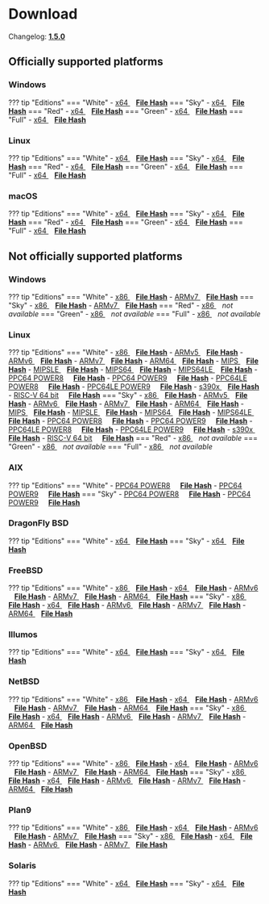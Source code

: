 # Download

Changelog: [**1.5.0**](../Changelog.md#150-_-april-04-2021)

## Officially supported platforms

### Windows

??? tip "Editions"
    === "White"
        - <a href="/dl/1.5.0/white/windows/dixer_amd64.exe" target="_blank">x64 </a> &nbsp;&nbsp; **<a href="/dl/1.5.0/white/windows/dixer_amd64_checksum.txt" target="_blank">File Hash</a>**
    === "Sky"
        - <a href="/dl/1.5.0/sky/windows/dixer_amd64.exe" target="_blank">x64 </a> &nbsp;&nbsp; **<a href="/dl/1.5.0/sky/windows/dixer_amd64_checksum.txt" target="_blank">File Hash</a>**
    === "Red"
        - <a href="/dl/1.5.0/red/windows/dixer_amd64.exe" target="_blank">x64 </a> &nbsp;&nbsp; **<a href="/dl/1.5.0/red/windows/dixer_amd64_checksum.txt" target="_blank">File Hash</a>**
    === "Green"
        - <a href="/dl/1.5.0/green/windows/dixer_amd64.exe" target="_blank">x64 </a> &nbsp;&nbsp; **<a href="/dl/1.5.0/green/windows/dixer_amd64_checksum.txt" target="_blank">File Hash</a>**
    === "Full"
        - <a href="/dl/1.5.0/full/windows/dixer_amd64.exe" target="_blank">x64 </a> &nbsp;&nbsp; **<a href="/dl/1.5.0/full/windows/dixer_amd64_checksum.txt" target="_blank">File Hash</a>**

### Linux

??? tip "Editions"
    === "White"
        - <a href="/dl/1.5.0/white/linux/dixer_amd64" target="_blank">x64 </a> &nbsp;&nbsp; **<a href="/dl/1.5.0/white/linux/dixer_amd64_checksum.txt" target="_blank">File Hash</a>**
    === "Sky"
        - <a href="/dl/1.5.0/sky/linux/dixer_amd64" target="_blank">x64 </a> &nbsp;&nbsp; **<a href="/dl/1.5.0/sky/linux/dixer_amd64_checksum.txt" target="_blank">File Hash</a>**
    === "Red"
        - <a href="/dl/1.5.0/red/linux/dixer_amd64" target="_blank">x64 </a> &nbsp;&nbsp; **<a href="/dl/1.5.0/red/linux/dixer_amd64_checksum.txt" target="_blank">File Hash</a>**
    === "Green"
        - <a href="/dl/1.5.0/green/linux/dixer_amd64" target="_blank">x64 </a> &nbsp;&nbsp; **<a href="/dl/1.5.0/green/linux/dixer_amd64_checksum.txt" target="_blank">File Hash</a>**
    === "Full"
        - <a href="/dl/1.5.0/full/linux/dixer_amd64" target="_blank">x64 </a> &nbsp;&nbsp; **<a href="/dl/1.5.0/full/linux/dixer_amd64_checksum.txt" target="_blank">File Hash</a>**

### macOS

??? tip "Editions"
    === "White"
        - <a href="/dl/1.5.0/white/darwin/dixer_amd64" target="_blank">x64 </a> &nbsp;&nbsp; **<a href="/dl/1.5.0/white/darwin/dixer_amd64_checksum.txt" target="_blank">File Hash</a>**
    === "Sky"
        - <a href="/dl/1.5.0/sky/darwin/dixer_amd64" target="_blank">x64 </a> &nbsp;&nbsp; **<a href="/dl/1.5.0/sky/darwin/dixer_amd64_checksum.txt" target="_blank">File Hash</a>**
    === "Red"
        - <a href="/dl/1.5.0/red/darwin/dixer_amd64" target="_blank">x64 </a> &nbsp;&nbsp; **<a href="/dl/1.5.0/red/darwin/dixer_amd64_checksum.txt" target="_blank">File Hash</a>**
    === "Green"
        - <a href="/dl/1.5.0/green/darwin/dixer_amd64" target="_blank">x64 </a> &nbsp;&nbsp; **<a href="/dl/1.5.0/green/darwin/dixer_amd64_checksum.txt" target="_blank">File Hash</a>**
    === "Full"
        - <a href="/dl/1.5.0/full/darwin/dixer_amd64" target="_blank">x64 </a> &nbsp;&nbsp; **<a href="/dl/1.5.0/full/darwin/dixer_amd64_checksum.txt" target="_blank">File Hash</a>**

## Not officially supported platforms

### Windows

??? tip "Editions"
    === "White"
        - <a href="/dl/1.5.0/white/windows/dixer_386.exe" target="_blank">x86 </a> &nbsp;&nbsp; **<a href="/dl/1.5.0/white/windows/dixer_386_checksum.txt" target="_blank">File Hash</a>**
        - <a href="/dl/1.5.0/white/windows/dixer_armV7.exe" target="_blank">ARMv7 </a> &nbsp;&nbsp; **<a href="/dl/1.5.0/white/windows/dixer_armV7_checksum.txt" target="_blank">File Hash</a>**
    === "Sky"
        - <a href="/dl/1.5.0/sky/windows/dixer_386.exe" target="_blank">x86 </a> &nbsp;&nbsp; **<a href="/dl/1.5.0/sky/windows/dixer_386_checksum.txt" target="_blank">File Hash</a>**
        - <a href="/dl/1.5.0/white/windows/dixer_armV7.exe" target="_blank">ARMv7 </a> &nbsp;&nbsp; **<a href="/dl/1.5.0/sky/windows/dixer_armV7_checksum.txt" target="_blank">File Hash</a>**
    === "Red"
        - <a href="/dl/1.5.0/red/windows/dixer_386.exe" target="_blank">x86 </a> &nbsp;&nbsp; *not available*
    === "Green"
        - <a href="/dl/1.5.0/green/windows/dixer_386.exe" target="_blank">x86 </a> &nbsp;&nbsp; *not available*
    === "Full"
        - <a href="/dl/1.5.0/full/windows/dixer_386.exe" target="_blank">x86 </a> &nbsp;&nbsp; *not available*

### Linux

??? tip "Editions"
    === "White"
        - <a href="/dl/1.5.0/white/linux/dixer_386" target="_blank">x86 </a> &nbsp;&nbsp; **<a href="/dl/1.5.0/white/linux/dixer_386_checksum.txt" target="_blank">File Hash</a>**
        - <a href="/dl/1.5.0/white/linux/dixer_armV5" target="_blank">ARMv5 </a> &nbsp;&nbsp; **<a href="/dl/1.5.0/white/linux/dixer_armV5_checksum.txt" target="_blank">File Hash</a>**
        - <a href="/dl/1.5.0/white/linux/dixer_armV6" target="_blank">ARMv6 </a> &nbsp;&nbsp; **<a href="/dl/1.5.0/white/linux/dixer_armV6_checksum.txt" target="_blank">File Hash</a>**
        - <a href="/dl/1.5.0/white/linux/dixer_armV7" target="_blank">ARMv7 </a> &nbsp;&nbsp; **<a href="/dl/1.5.0/white/linux/dixer_armV7_checksum.txt" target="_blank">File Hash</a>**
        - <a href="/dl/1.5.0/white/linux/dixer_arm64" target="_blank">ARM64 </a> &nbsp;&nbsp; **<a href="/dl/1.5.0/white/linux/dixer_arm64_checksum.txt" target="_blank">File Hash</a>**
        - <a href="/dl/1.5.0/white/linux/dixer_mips" target="_blank">MIPS </a> &nbsp;&nbsp; **<a href="/dl/1.5.0/white/linux/dixer_mips_checksum.txt" target="_blank">File Hash</a>**
        - <a href="/dl/1.5.0/white/linux/dixer_mipsle" target="_blank">MIPSLE </a> &nbsp;&nbsp; **<a href="/dl/1.5.0/white/linux/dixer_mipsle_checksum.txt" target="_blank">File Hash</a>**
        - <a href="/dl/1.5.0/white/linux/dixer_mips64" target="_blank">MIPS64 </a> &nbsp;&nbsp; **<a href="/dl/1.5.0/white/linux/dixer_mips64_checksum.txt" target="_blank">File Hash</a>**
        - <a href="/dl/1.5.0/white/linux/dixer_mips64le" target="_blank">MIPS64LE </a> &nbsp;&nbsp; **<a href="/dl/1.5.0/white/linux/dixer_mips64le_checksum.txt" target="_blank">File Hash</a>**
        - [PPC64 POWER8](/dl/1.5.0/white/linux/dixer_ppc64_power8) &nbsp;&nbsp;&nbsp; **<a href="/dl/1.5.0/white/linux/dixer_ppc64_power8_checksum.txt" target="_blank">File Hash</a>**
        - [PPC64 POWER9](/dl/1.5.0/white/linux/dixer_ppc64_power9) &nbsp;&nbsp;&nbsp; **<a href="/dl/1.5.0/white/linux/dixer_ppc64_power9_checksum.txt" target="_blank">File Hash</a>**
        - [PPC64LE POWER8](/dl/1.5.0/white/linux/dixer_ppc64le_power8) &nbsp;&nbsp;&nbsp; **<a href="/dl/1.5.0/white/linux/dixer_ppc64le_power8_checksum.txt" target="_blank">File Hash</a>**
        - [PPC64LE POWER9](/dl/1.5.0/white/linux/dixer_ppc64le_power9) &nbsp;&nbsp;&nbsp; **<a href="/dl/1.5.0/white/linux/dixer_ppc64le_power9_checksum.txt" target="_blank">File Hash</a>**
        - <a href="/dl/1.5.0/white/linux/dixer_s390x" target="_blank">s390x </a> &nbsp;&nbsp; **<a href="/dl/1.5.0/white/linux/dixer_s390x_checksum.txt" target="_blank">File Hash</a>**
        - [RISC-V 64 bit](/dl/1.5.0/white/linux/dixer_riscv64) &nbsp;&nbsp;&nbsp; **<a href="/dl/1.5.0/white/linux/dixer_riscv64_checksum.txt" target="_blank">File Hash</a>**
    === "Sky"
        - <a href="/dl/1.5.0/sky/linux/dixer_386" target="_blank">x86 </a> &nbsp;&nbsp; **<a href="/dl/1.5.0/sky/linux/dixer_386_checksum.txt" target="_blank">File Hash</a>**
        - <a href="/dl/1.5.0/sky/linux/dixer_armV5" target="_blank">ARMv5 </a> &nbsp;&nbsp; **<a href="/dl/1.5.0/sky/linux/dixer_armV5_checksum.txt" target="_blank">File Hash</a>**
        - <a href="/dl/1.5.0/sky/linux/dixer_armV6" target="_blank">ARMv6 </a> &nbsp;&nbsp; **<a href="/dl/1.5.0/sky/linux/dixer_armV6_checksum.txt" target="_blank">File Hash</a>**
        - <a href="/dl/1.5.0/sky/linux/dixer_armV7" target="_blank">ARMv7 </a> &nbsp;&nbsp; **<a href="/dl/1.5.0/sky/linux/dixer_armV7_checksum.txt" target="_blank">File Hash</a>**
        - <a href="/dl/1.5.0/sky/linux/dixer_arm64" target="_blank">ARM64 </a> &nbsp;&nbsp; **<a href="/dl/1.5.0/sky/linux/dixer_arm64_checksum.txt" target="_blank">File Hash</a>**
        - <a href="/dl/1.5.0/sky/linux/dixer_mips" target="_blank">MIPS </a> &nbsp;&nbsp; **<a href="/dl/1.5.0/sky/linux/dixer_mips_checksum.txt" target="_blank">File Hash</a>**
        - <a href="/dl/1.5.0/sky/linux/dixer_mipsle" target="_blank">MIPSLE </a> &nbsp;&nbsp; **<a href="/dl/1.5.0/sky/linux/dixer_mipsle_checksum.txt" target="_blank">File Hash</a>**
        - <a href="/dl/1.5.0/sky/linux/dixer_mips64" target="_blank">MIPS64 </a> &nbsp;&nbsp; **<a href="/dl/1.5.0/sky/linux/dixer_mips64_checksum.txt" target="_blank">File Hash</a>**
        - <a href="/dl/1.5.0/sky/linux/dixer_mips64le" target="_blank">MIPS64LE </a> &nbsp;&nbsp; **<a href="/dl/1.5.0/sky/linux/dixer_mips64le_checksum.txt" target="_blank">File Hash</a>**
        - [PPC64 POWER8](/dl/1.5.0/sky/linux/dixer_ppc64_power8) &nbsp;&nbsp;&nbsp; **<a href="/dl/1.5.0/sky/linux/dixer_ppc64_power8_checksum.txt" target="_blank">File Hash</a>**
        - [PPC64 POWER9](/dl/1.5.0/sky/linux/dixer_ppc64_power9) &nbsp;&nbsp;&nbsp; **<a href="/dl/1.5.0/sky/linux/dixer_ppc64_power9_checksum.txt" target="_blank">File Hash</a>**
        - [PPC64LE POWER8](/dl/1.5.0/sky/linux/dixer_ppc64le_power8) &nbsp;&nbsp;&nbsp; **<a href="/dl/1.5.0/sky/linux/dixer_ppc64le_power8_checksum.txt" target="_blank">File Hash</a>**
        - [PPC64LE POWER9](/dl/1.5.0/sky/linux/dixer_ppc64le_power9) &nbsp;&nbsp;&nbsp; **<a href="/dl/1.5.0/sky/linux/dixer_ppc64le_power9_checksum.txt" target="_blank">File Hash</a>**
        - <a href="/dl/1.5.0/sky/linux/dixer_s390x" target="_blank">s390x </a> &nbsp;&nbsp; **<a href="/dl/1.5.0/sky/linux/dixer_s390x_checksum.txt" target="_blank">File Hash</a>**
        - [RISC-V 64 bit](/dl/1.5.0/sky/linux/dixer_riscv64) &nbsp;&nbsp;&nbsp; **<a href="/dl/1.5.0/sky/linux/dixer_riscv64_checksum.txt" target="_blank">File Hash</a>**
    === "Red"
        - <a href="/dl/1.5.0/red/linux/dixer_386" target="_blank">x86 </a> &nbsp;&nbsp; *not available*
    === "Green"
        - <a href="/dl/1.5.0/green/linux/dixer_386" target="_blank">x86 </a> &nbsp;&nbsp; *not available*
    === "Full"
        - <a href="/dl/1.5.0/full/linux/dixer_386" target="_blank">x86 </a> &nbsp;&nbsp; *not available*

### AIX

??? tip "Editions"
    === "White"
        - [PPC64 POWER8](/dl/1.5.0/white/aix/dixer_ppc64_power8) &nbsp;&nbsp;&nbsp; **<a href="/dl/1.5.0/white/aix/dixer_ppc64_power8_checksum.txt" target="_blank">File Hash</a>**
        - [PPC64 POWER9](/dl/1.5.0/white/aix/dixer_ppc64_power9) &nbsp;&nbsp;&nbsp; **<a href="/dl/1.5.0/white/aix/dixer_ppc64_power9_checksum.txt" target="_blank">File Hash</a>**
    === "Sky"
        - [PPC64 POWER8](/dl/1.5.0/sky/aix/dixer_ppc64_power8) &nbsp;&nbsp;&nbsp; **<a href="/dl/1.5.0/sky/aix/dixer_ppc64_power8_checksum.txt" target="_blank">File Hash</a>**
        - [PPC64 POWER9](/dl/1.5.0/sky/aix/dixer_ppc64_power9) &nbsp;&nbsp;&nbsp; **<a href="/dl/1.5.0/sky/aix/dixer_ppc64_power9_checksum.txt" target="_blank">File Hash</a>**

### DragonFly BSD

??? tip "Editions"
    === "White"
        - <a href="/dl/1.5.0/white/dragonfly/dixer_amd64" target="_blank">x64 </a> &nbsp;&nbsp; **<a href="/dl/1.5.0/white/dragonfly/dixer_amd64_checksum.txt" target="_blank">File Hash</a>**
    === "Sky"
        - <a href="/dl/1.5.0/sky/dragonfly/dixer_amd64" target="_blank">x64 </a> &nbsp;&nbsp; **<a href="/dl/1.5.0/sky/dragonfly/dixer_amd64_checksum.txt" target="_blank">File Hash</a>**

### FreeBSD

??? tip "Editions"
    === "White"
        - <a href="/dl/1.5.0/white/freebsd/dixer_386" target="_blank">x86 </a> &nbsp;&nbsp; **<a href="/dl/1.5.0/white/freebsd/dixer_386_checksum.txt" target="_blank">File Hash</a>**
        - <a href="/dl/1.5.0/white/freebsd/dixer_amd64" target="_blank">x64 </a> &nbsp;&nbsp; **<a href="/dl/1.5.0/white/freebsd/dixer_amd64_checksum.txt" target="_blank">File Hash</a>**
        - <a href="/dl/1.5.0/white/freebsd/dixer_armV6" target="_blank">ARMv6 </a> &nbsp;&nbsp; **<a href="/dl/1.5.0/white/freebsd/dixer_armV6_checksum.txt" target="_blank">File Hash</a>**
        - <a href="/dl/1.5.0/white/freebsd/dixer_armV7" target="_blank">ARMv7 </a> &nbsp;&nbsp; **<a href="/dl/1.5.0/white/freebsd/dixer_armV7_checksum.txt" target="_blank">File Hash</a>**
        - <a href="/dl/1.5.0/white/freebsd/dixer_arm64" target="_blank">ARM64 </a> &nbsp;&nbsp; **<a href="/dl/1.5.0/white/freebsd/dixer_arm64_checksum.txt" target="_blank">File Hash</a>**
    === "Sky"
        - <a href="/dl/1.5.0/sky/freebsd/dixer_386" target="_blank">x86 </a> &nbsp;&nbsp; **<a href="/dl/1.5.0/sky/freebsd/dixer_386_checksum.txt" target="_blank">File Hash</a>**
        - <a href="/dl/1.5.0/sky/freebsd/dixer_amd64" target="_blank">x64 </a> &nbsp;&nbsp; **<a href="/dl/1.5.0/sky/freebsd/dixer_amd64_checksum.txt" target="_blank">File Hash</a>**
        - <a href="/dl/1.5.0/sky/freebsd/dixer_armV6" target="_blank">ARMv6 </a> &nbsp;&nbsp; **<a href="/dl/1.5.0/sky/freebsd/dixer_armV6_checksum.txt" target="_blank">File Hash</a>**
        - <a href="/dl/1.5.0/sky/freebsd/dixer_armV7" target="_blank">ARMv7 </a> &nbsp;&nbsp; **<a href="/dl/1.5.0/sky/freebsd/dixer_armV7_checksum.txt" target="_blank">File Hash</a>**
        - <a href="/dl/1.5.0/sky/freebsd/dixer_arm64" target="_blank">ARM64 </a> &nbsp;&nbsp; **<a href="/dl/1.5.0/sky/freebsd/dixer_arm64_checksum.txt" target="_blank">File Hash</a>**

### Illumos

??? tip "Editions"
    === "White"
        - <a href="/dl/1.5.0/white/illumos/dixer_amd64" target="_blank">x64 </a> &nbsp;&nbsp; **<a href="/dl/1.5.0/white/illumos/dixer_amd64_checksum.txt" target="_blank">File Hash</a>**
    === "Sky"
        - <a href="/dl/1.5.0/sky/illumos/dixer_amd64" target="_blank">x64 </a> &nbsp;&nbsp; **<a href="/dl/1.5.0/sky/illumos/dixer_amd64_checksum.txt" target="_blank">File Hash</a>**

### NetBSD

??? tip "Editions"
    === "White"
        - <a href="/dl/1.5.0/white/netbsd/dixer_386" target="_blank">x86 </a> &nbsp;&nbsp; **<a href="/dl/1.5.0/white/netbsd/dixer_386_checksum.txt" target="_blank">File Hash</a>**
        - <a href="/dl/1.5.0/white/netbsd/dixer_amd64" target="_blank">x64 </a> &nbsp;&nbsp; **<a href="/dl/1.5.0/white/netbsd/dixer_amd64_checksum.txt" target="_blank">File Hash</a>**
        - <a href="/dl/1.5.0/white/netbsd/dixer_armV6" target="_blank">ARMv6 </a> &nbsp;&nbsp; **<a href="/dl/1.5.0/white/netbsd/dixer_armV6_checksum.txt" target="_blank">File Hash</a>**
        - <a href="/dl/1.5.0/white/netbsd/dixer_armV7" target="_blank">ARMv7 </a> &nbsp;&nbsp; **<a href="/dl/1.5.0/white/netbsd/dixer_armV7_checksum.txt" target="_blank">File Hash</a>**
        - <a href="/dl/1.5.0/white/netbsd/dixer_arm64" target="_blank">ARM64 </a> &nbsp;&nbsp; **<a href="/dl/1.5.0/white/netbsd/dixer_arm64_checksum.txt" target="_blank">File Hash</a>**
    === "Sky"
        - <a href="/dl/1.5.0/sky/netbsd/dixer_386" target="_blank">x86 </a> &nbsp;&nbsp; **<a href="/dl/1.5.0/sky/netbsd/dixer_386_checksum.txt" target="_blank">File Hash</a>**
        - <a href="/dl/1.5.0/sky/netbsd/dixer_amd64" target="_blank">x64 </a> &nbsp;&nbsp; **<a href="/dl/1.5.0/sky/netbsd/dixer_amd64_checksum.txt" target="_blank">File Hash</a>**
        - <a href="/dl/1.5.0/sky/netbsd/dixer_armV6" target="_blank">ARMv6 </a> &nbsp;&nbsp; **<a href="/dl/1.5.0/sky/netbsd/dixer_armV6_checksum.txt" target="_blank">File Hash</a>**
        - <a href="/dl/1.5.0/sky/netbsd/dixer_armV7" target="_blank">ARMv7 </a> &nbsp;&nbsp; **<a href="/dl/1.5.0/sky/netbsd/dixer_armV7_checksum.txt" target="_blank">File Hash</a>**
        - <a href="/dl/1.5.0/sky/netbsd/dixer_arm64" target="_blank">ARM64 </a> &nbsp;&nbsp; **<a href="/dl/1.5.0/sky/netbsd/dixer_arm64_checksum.txt" target="_blank">File Hash</a>**

### OpenBSD

??? tip "Editions"
    === "White"
        - <a href="/dl/1.5.0/white/openbsd/dixer_386" target="_blank">x86 </a> &nbsp;&nbsp; **<a href="/dl/1.5.0/white/openbsd/dixer_386_checksum.txt" target="_blank">File Hash</a>**
        - <a href="/dl/1.5.0/white/openbsd/dixer_amd64" target="_blank">x64 </a> &nbsp;&nbsp; **<a href="/dl/1.5.0/white/openbsd/dixer_amd64_checksum.txt" target="_blank">File Hash</a>**
        - <a href="/dl/1.5.0/white/openbsd/dixer_armV6" target="_blank">ARMv6 </a> &nbsp;&nbsp; **<a href="/dl/1.5.0/white/openbsd/dixer_armV6_checksum.txt" target="_blank">File Hash</a>**
        - <a href="/dl/1.5.0/white/openbsd/dixer_armV7" target="_blank">ARMv7 </a> &nbsp;&nbsp; **<a href="/dl/1.5.0/white/openbsd/dixer_armV7_checksum.txt" target="_blank">File Hash</a>**
        - <a href="/dl/1.5.0/white/openbsd/dixer_arm64" target="_blank">ARM64 </a> &nbsp;&nbsp; **<a href="/dl/1.5.0/white/openbsd/dixer_arm64_checksum.txt" target="_blank">File Hash</a>**
    === "Sky"
        - <a href="/dl/1.5.0/sky/openbsd/dixer_386" target="_blank">x86 </a> &nbsp;&nbsp; **<a href="/dl/1.5.0/sky/openbsd/dixer_386_checksum.txt" target="_blank">File Hash</a>**
        - <a href="/dl/1.5.0/sky/openbsd/dixer_amd64" target="_blank">x64 </a> &nbsp;&nbsp; **<a href="/dl/1.5.0/sky/openbsd/dixer_amd64_checksum.txt" target="_blank">File Hash</a>**
        - <a href="/dl/1.5.0/sky/openbsd/dixer_armV6" target="_blank">ARMv6 </a> &nbsp;&nbsp; **<a href="/dl/1.5.0/sky/openbsd/dixer_armV6_checksum.txt" target="_blank">File Hash</a>**
        - <a href="/dl/1.5.0/sky/openbsd/dixer_armV7" target="_blank">ARMv7 </a> &nbsp;&nbsp; **<a href="/dl/1.5.0/sky/openbsd/dixer_armV7_checksum.txt" target="_blank">File Hash</a>**
        - <a href="/dl/1.5.0/sky/openbsd/dixer_arm64" target="_blank">ARM64 </a> &nbsp;&nbsp; **<a href="/dl/1.5.0/sky/openbsd/dixer_arm64_checksum.txt" target="_blank">File Hash</a>**

### Plan9

??? tip "Editions"
    === "White"
        - <a href="/dl/1.5.0/white/plan9/dixer_386" target="_blank">x86 </a> &nbsp;&nbsp; **<a href="/dl/1.5.0/white/plan9/dixer_386_checksum.txt" target="_blank">File Hash</a>**
        - <a href="/dl/1.5.0/white/plan9/dixer_amd64" target="_blank">x64 </a> &nbsp;&nbsp; **<a href="/dl/1.5.0/white/plan9/dixer_amd64_checksum.txt" target="_blank">File Hash</a>**
        - <a href="/dl/1.5.0/white/plan9/dixer_armV6" target="_blank">ARMv6 </a> &nbsp;&nbsp; **<a href="/dl/1.5.0/white/plan9/dixer_armV6_checksum.txt" target="_blank">File Hash</a>**
        - <a href="/dl/1.5.0/white/plan9/dixer_armV7" target="_blank">ARMv7 </a> &nbsp;&nbsp; **<a href="/dl/1.5.0/white/plan9/dixer_armV7_checksum.txt" target="_blank">File Hash</a>**
    === "Sky"
        - <a href="/dl/1.5.0/sky/plan9/dixer_386" target="_blank">x86 </a> &nbsp;&nbsp; **<a href="/dl/1.5.0/sky/plan9/dixer_386_checksum.txt" target="_blank">File Hash</a>**
        - <a href="/dl/1.5.0/sky/plan9/dixer_amd64" target="_blank">x64 </a> &nbsp;&nbsp; **<a href="/dl/1.5.0/sky/plan9/dixer_amd64_checksum.txt" target="_blank">File Hash</a>**
        - <a href="/dl/1.5.0/sky/plan9/dixer_armV6" target="_blank">ARMv6 </a> &nbsp;&nbsp; **<a href="/dl/1.5.0/sky/plan9/dixer_armV6_checksum.txt" target="_blank">File Hash</a>**
        - <a href="/dl/1.5.0/sky/plan9/dixer_armV7" target="_blank">ARMv7 </a> &nbsp;&nbsp; **<a href="/dl/1.5.0/sky/plan9/dixer_armV7_checksum.txt" target="_blank">File Hash</a>**

### Solaris

??? tip "Editions"
    === "White"
        - <a href="/dl/1.5.0/white/solaris/dixer_amd64" target="_blank">x64 </a> &nbsp;&nbsp; **<a href="/dl/1.5.0/white/solaris/dixer_amd64_checksum.txt" target="_blank">File Hash</a>**
    === "Sky"
        - <a href="/dl/1.5.0/sky/solaris/dixer_amd64" target="_blank">x64 </a> &nbsp;&nbsp; **<a href="/dl/1.5.0/sky/solaris/dixer_amd64_checksum.txt" target="_blank">File Hash</a>**
